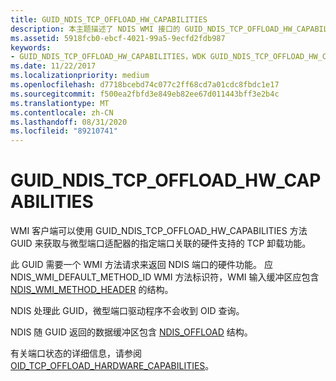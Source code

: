 ```yaml
---
title: GUID_NDIS_TCP_OFFLOAD_HW_CAPABILITIES
description: 本主题描述了 NDIS WMI 接口的 GUID_NDIS_TCP_OFFLOAD_HW_CAPABILITIES GUID。
ms.assetid: 5918fcb0-ebcf-4021-99a5-9ecfd2fdb987
keywords:
- GUID_NDIS_TCP_OFFLOAD_HW_CAPABILITIES，WDK GUID_NDIS_TCP_OFFLOAD_HW_CAPABILITIES 网络驱动程序
ms.date: 11/22/2017
ms.localizationpriority: medium
ms.openlocfilehash: d7718bcebd74c077c2ff68cd7a01cdc8fbdc1e17
ms.sourcegitcommit: f500ea2fbfd3e849eb82ee67d011443bff3e2b4c
ms.translationtype: MT
ms.contentlocale: zh-CN
ms.lasthandoff: 08/31/2020
ms.locfileid: "89210741"
---
```

# <a name="guid_ndis_tcp_offload_hw_capabilities"></a>GUID_NDIS_TCP_OFFLOAD_HW_CAPABILITIES

WMI 客户端可以使用 GUID_NDIS_TCP_OFFLOAD_HW_CAPABILITIES 方法 GUID 来获取与微型端口适配器的指定端口关联的硬件支持的 TCP 卸载功能。

此 GUID 需要一个 WMI 方法请求来返回 NDIS 端口的硬件功能。 应 NDIS_WMI_DEFAULT_METHOD_ID WMI 方法标识符，WMI 输入缓冲区应包含 [NDIS_WMI_METHOD_HEADER](/windows-hardware/drivers/ddi/ntddndis/ns-ntddndis-_ndis_wmi_method_header) 的结构。

NDIS 处理此 GUID，微型端口驱动程序不会收到 OID 查询。

NDIS 随 GUID 返回的数据缓冲区包含 [NDIS_OFFLOAD](/windows-hardware/drivers/ddi/ntddndis/ns-ntddndis-_ndis_offload) 结构。

有关端口状态的详细信息，请参阅 [OID_TCP_OFFLOAD_HARDWARE_CAPABILITIES](oid-tcp-offload-hardware-capabilities.md)。